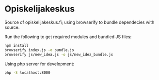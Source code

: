 # Opiskelijakeskus

Source of opiskelijakeskus.fi; using browserify to bundle dependecies with source.

Run the following to get required modules and bundled JS files:
  ```bash
  npm install
  browserify index.js -o bundle.js
  browserify js/new_idea.js -o js/new_idea_bundle.js
  ```
  
Using php server for development:
  ```bash
  php -S localhost:8000
  ```
